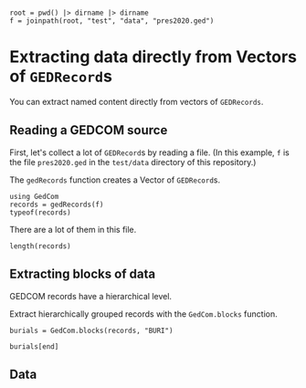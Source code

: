 ```@setup datawork

root = pwd() |> dirname |> dirname
f = joinpath(root, "test", "data", "pres2020.ged")

```

# Extracting data directly from Vectors of `GEDRecord`s

You can extract named content directly from vectors of `GEDRecords`.


## Reading a GEDCOM source

First, let's collect a lot of `GEDRecord`s by reading a file. (In this example, `f` is the file `pres2020.ged` in the `test/data` directory of this repository.)

The `gedRecords` function creates a Vector of `GEDRecord`s.

```@example datawork
using GedCom
records = gedRecords(f)
typeof(records)
```

There are a lot of them in this file.

```@example datawork
length(records)
```

## Extracting blocks of data

GEDCOM records have a hierarchical level.

Extract hierarchically grouped records with the `GedCom.blocks` function.
```@example datawork
burials = GedCom.blocks(records, "BURI")
```
```@example datawork
burials[end]
```

## Data